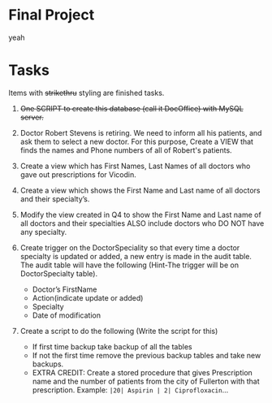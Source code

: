 # Final Project

yeah

# Tasks

Items with ~~strikethru~~ styling are finished tasks. 

1. ~~One SCRIPT to create this database (call it DocOffice) with MySQL server.~~

1.  Doctor Robert Stevens is retiring. We need to inform all his patients, and ask them to select a new doctor. For this purpose, Create a VIEW that finds the names and Phone numbers of all of Robert's patients. 

1.  Create a view which has First Names, Last Names of all doctors who gave out prescriptions for Vicodin. 

1.  Create a view which shows the First Name and Last name of all doctors and their specialty’s. 

1.  Modify the view created in Q4 to show the First Name and Last name of all doctors and their specialties ALSO include doctors who DO NOT have any specialty.

1.  Create trigger on the DoctorSpeciality so that every time a doctor specialty is updated or added, a new entry is made in the audit table. The audit table will have the following (Hint-The trigger will be on DoctorSpecialty table). 

    * Doctor’s FirstName 
    * Action(indicate update or added) 
    * Specialty 
    * Date of modification 
 
1.  Create a script to do the following (Write the script for this) 

    * If first time backup take backup of all the tables 
    * If not the first time remove the previous backup tables and take new backups. 
    * EXTRA CREDIT: Create a stored procedure that gives Prescription name and the number of patients from the city of Fullerton with that prescription. Example: `|20| Aspirin | 2| Ciprofloxacin`...
